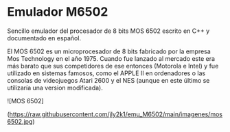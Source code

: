 # Emulador M6502 
Sencillo emulador del procesador de 8 bits MOS 6502 escrito en C++ y documentado en español. 

El MOS 6502 es un microprocesador de 8 bits fabricado por la empresa Mos Technology en el año 1975. Cuando fue lanzado al mercado este era más barato que sus competidores de ese entonces (Motorola e Intel) y fue utilizado en sistemas famosos, como el APPLE II en ordenadores o las consolas de videojuegos Atari 2600 y el NES (aunque en este último se utilizaría una version modificada). 

<span>![</span><span>MOS 6502</span><span>]</span>

<span>(</span><span>https://raw.githubusercontent.com/jly2k1/emu_M6502/main/imagenes/mos6502.jpg</span><span>)</span>
